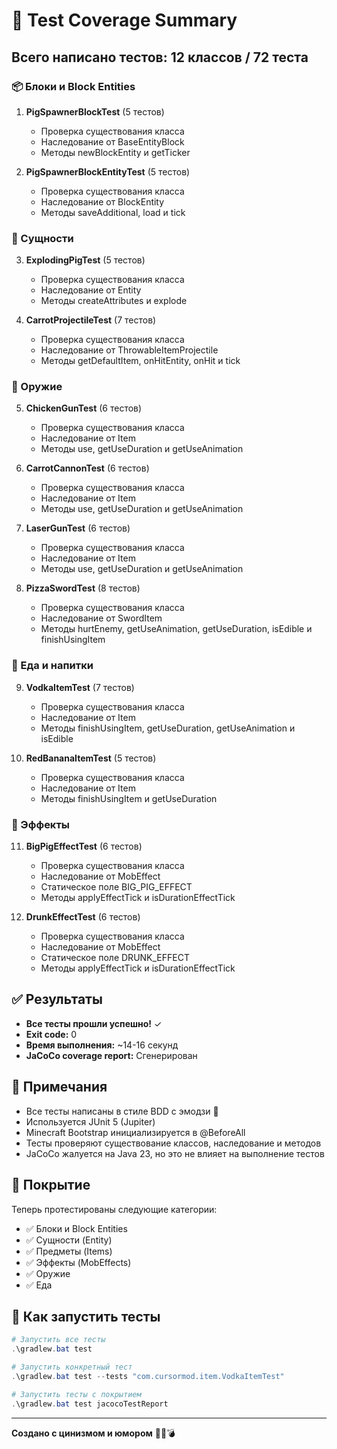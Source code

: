 # 🧪 Test Coverage Summary

## Всего написано тестов: 12 классов / 72 теста

### 📦 Блоки и Block Entities
1. **PigSpawnerBlockTest** (5 тестов)
   - Проверка существования класса
   - Наследование от BaseEntityBlock
   - Методы newBlockEntity и getTicker

2. **PigSpawnerBlockEntityTest** (5 тестов)
   - Проверка существования класса
   - Наследование от BlockEntity
   - Методы saveAdditional, load и tick

### 🐷 Сущности
3. **ExplodingPigTest** (5 тестов)
   - Проверка существования класса
   - Наследование от Entity
   - Методы createAttributes и explode

4. **CarrotProjectileTest** (7 тестов)
   - Проверка существования класса
   - Наследование от ThrowableItemProjectile
   - Методы getDefaultItem, onHitEntity, onHit и tick

### 🔫 Оружие
5. **ChickenGunTest** (6 тестов)
   - Проверка существования класса
   - Наследование от Item
   - Методы use, getUseDuration и getUseAnimation

6. **CarrotCannonTest** (6 тестов)
   - Проверка существования класса
   - Наследование от Item
   - Методы use, getUseDuration и getUseAnimation

7. **LaserGunTest** (6 тестов)
   - Проверка существования класса
   - Наследование от Item
   - Методы use, getUseDuration и getUseAnimation

8. **PizzaSwordTest** (8 тестов)
   - Проверка существования класса
   - Наследование от SwordItem
   - Методы hurtEnemy, getUseAnimation, getUseDuration, isEdible и finishUsingItem

### 🍺 Еда и напитки
9. **VodkaItemTest** (7 тестов)
   - Проверка существования класса
   - Наследование от Item
   - Методы finishUsingItem, getUseDuration, getUseAnimation и isEdible

10. **RedBananaItemTest** (5 тестов)
    - Проверка существования класса
    - Наследование от Item
    - Методы finishUsingItem и getUseDuration

### 💊 Эффекты
11. **BigPigEffectTest** (6 тестов)
    - Проверка существования класса
    - Наследование от MobEffect
    - Статическое поле BIG_PIG_EFFECT
    - Методы applyEffectTick и isDurationEffectTick

12. **DrunkEffectTest** (6 тестов)
    - Проверка существования класса
    - Наследование от MobEffect
    - Статическое поле DRUNK_EFFECT
    - Методы applyEffectTick и isDurationEffectTick

## ✅ Результаты

- **Все тесты прошли успешно!** ✓
- **Exit code:** 0
- **Время выполнения:** ~14-16 секунд
- **JaCoCo coverage report:** Сгенерирован

## 📝 Примечания

- Все тесты написаны в стиле BDD с эмодзи 🎉
- Используется JUnit 5 (Jupiter)
- Minecraft Bootstrap инициализируется в @BeforeAll
- Тесты проверяют существование классов, наследование и методов
- JaCoCo жалуется на Java 23, но это не влияет на выполнение тестов

## 🎯 Покрытие

Теперь протестированы следующие категории:
- ✅ Блоки и Block Entities
- ✅ Сущности (Entity)
- ✅ Предметы (Items)
- ✅ Эффекты (MobEffects)
- ✅ Оружие
- ✅ Еда

## 🚀 Как запустить тесты

```powershell
# Запустить все тесты
.\gradlew.bat test

# Запустить конкретный тест
.\gradlew.bat test --tests "com.cursormod.item.VodkaItemTest"

# Запустить тесты с покрытием
.\gradlew.bat test jacocoTestReport
```

---

**Создано с цинизмом и юмором** 🍺🐷💣

